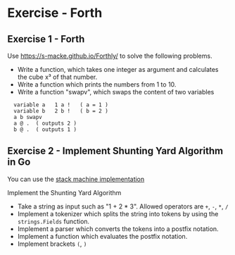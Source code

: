 # Exercise - Forth

## Exercise 1 - Forth

Use https://s-macke.github.io/Forthly/ to solve the following problems.

- Write a function, which takes one integer as argument and calculates the cube x³ of that number.
- Write a function which prints the numbers from 1 to 10.
- Write a function "swapv", which swaps the content of two variables

```Forth
  variable a   1 a !   ( a = 1 )
  variable b   2 b !   ( b = 2 )
  a b swapv
  a @ .  ( outputs 2 )
  b @ .  ( outputs 1 )
```

## Exercise 2 - Implement Shunting Yard Algorithm in Go

You can use the [stack machine implementation](../../src/forth/reversepolish/main.go)

Implement the Shunting Yard Algorithm
- Take a string as input such as "1 + 2 * 3". Allowed operators are `+`, `-`, `*`, `/`
- Implement a tokenizer which splits the string into tokens by using the `strings.Fields` function.
- Implement a parser which converts the tokens into a postfix notation.
- Implement a function which evaluates the postfix notation.
- Implement brackets `(`, `)`

